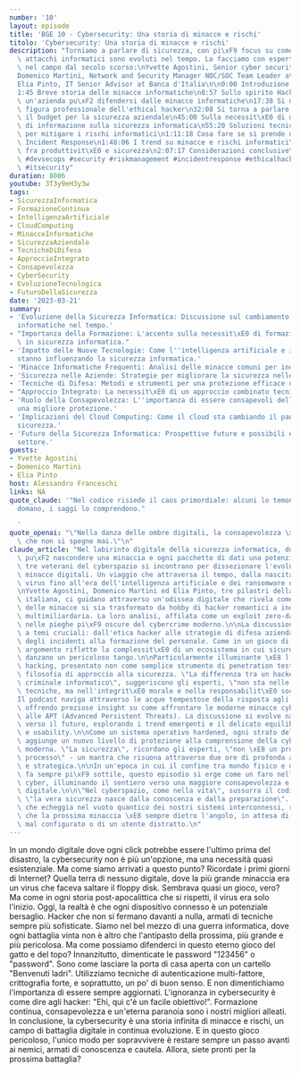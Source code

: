 ```yaml
---
number: '10'
layout: episode
title: 'BGE 10 - Cybersecurity: Una storia di minacce e rischi'
titolo: 'Cybersecurity: Una storia di minacce e rischi'
description: "Torniamo a parlare di sicurezza, con pi\xF9 focus su come minacce e\
  \ attacchi informatici sono evoluti nel tempo. Lo facciamo con esperti che operano\
  \ nel campo dal secolo scorso:\nYvette Agostini, Senior cyber security consultant\n\
  Domenico Martini, Network and Security Manager NOC/SOC Team Leader at Critical Service\n\
  Elia Pinto, IT Senior Advisor at Banca d'Italia\n\n0:00 Introduzione e presentazioni\n\
  1:45 Breve storia delle minacce informatiche\n8:57 Sullo spirito Hacker\n16:22 Come\
  \ un'azienda pu\xF2 difendersi dalle minacce informatiche\n17:38 Si devia sulla\
  \ figura professionale dell'ethical hacker\n32:08 Si torna a parlare di come usare\
  \ il budget per la sicurezza aziendale\n45:00 Sulla necessit\xE0 di una campagna\
  \ di informazione sulla sicurezza informatica\n55:20 Soluzioni tecniche e organizzative\
  \ per mitigare i rischi informatici\n1:11:18 Cosa fare se si prende un cryptolocker:\
  \ Incident Response\n1:48:06 I trend su minacce e rischi informatici\n1:56:18 Bilanciamento\
  \ fra produttivit\xE0 e sicurezza\n2:07:17 Considerazioni conclusive\n\n#cybersecurity\
  \ #devsecops #security #riskmanagement #incidentresponse #ethicalhacking #hacking\
  \ #itsecurity"
duration: 8006
youtube: 3T3y9eH3y3w
tags:
- SicurezzaInformatica
- FormazioneContinua
- IntelligenzaArtificiale
- CloudComputing
- MinacceInformatiche
- SicurezzaAziendale
- TecnicheDiDifesa
- ApproccioIntegrato
- Consapevolezza
- CyberSecurity
- EvoluzioneTecnologica
- FuturoDellaSicurezza
date: '2023-03-21'
summary:
- 'Evoluzione della Sicurezza Informatica: Discussione sul cambiamento delle minacce
  informatiche nel tempo.'
- "Importanza della Formazione: L'accento sulla necessit\xE0 di formazione continua\
  \ in sicurezza informatica."
- 'Impatto delle Nuove Tecnologie: Come l''intelligenza artificiale e il cloud computing
  stanno influenzando la sicurezza informatica.'
- 'Minacce Informatiche Frequenti: Analisi delle minacce comuni per individui e aziende.'
- 'Sicurezza nelle Aziende: Strategie per migliorare la sicurezza nelle organizzazioni.'
- 'Tecniche di Difesa: Metodi e strumenti per una protezione efficace nel cyberspazio.'
- "Approccio Integrato: La necessit\xE0 di un approccio combinato tecnico e organizzativo."
- 'Ruolo della Consapevolezza: L''importanza di essere consapevoli delle minacce per
  una migliore protezione.'
- 'Implicazioni del Cloud Computing: Come il cloud sta cambiando il panorama della
  sicurezza.'
- 'Futuro della Sicurezza Informatica: Prospettive future e possibili evoluzioni nel
  settore.'
guests:
- Yvette Agostini
- Domenico Martini
- Elia Pinto
host: Alessandro Franceschi
links: NA
quote_claude: '"Nel codice risiede il caos primordiale: alcuni lo temono, altri lo
  domano, i saggi lo comprendono."

  '
quote_openai: "\"Nella danza delle ombre digitali, la consapevolezza \xE8 la luce\
  \ che non si spegne mai.\"\n"
claude_article: "Nel labirinto digitale della sicurezza informatica, dove ogni bit\
  \ pu\xF2 nascondere una minaccia e ogni pacchetto di dati una potenziale apocalisse,\
  \ tre veterani del cyberspazio si incontrano per dissezionare l'evoluzione delle\
  \ minacce digitali. Un viaggio che attraversa il tempo, dalla nascita dei primi\
  \ virus fino all'era dell'intelligenza artificiale e dei ransomware quantistici.\n\
  \nYvette Agostini, Domenico Martini ed Elia Pinto, tre pilastri della cybersecurity\
  \ italiana, ci guidano attraverso un'odissea digitale che rivela come il landscape\
  \ delle minacce si sia trasformato da hobby di hacker romantici a industria criminale\
  \ multimiliardaria. La loro analisi, affilata come un exploit zero-day, penetra\
  \ nelle pieghe pi\xF9 oscure del cybercrime moderno.\n\nLa discussione orbita attorno\
  \ a temi cruciali: dall'etica hacker alle strategie di difesa aziendale, dalla gestione\
  \ degli incidenti alla formazione del personale. Come in un gioco di specchi, ogni\
  \ argomento riflette la complessit\xE0 di un ecosistema in cui sicurezza e produttivit\xE0\
  \ danzano un pericoloso tango.\n\nParticolarmente illuminante \xE8 l'analisi dell'ethical\
  \ hacking, presentato non come semplice strumento di penetration testing, ma come\
  \ filosofia di approccio alla sicurezza. \"La differenza tra un hacker etico e un\
  \ criminale informatico\", suggeriscono gli esperti, \"non sta nelle capacit\xE0\
  \ tecniche, ma nell'integrit\xE0 morale e nella responsabilit\xE0 sociale\".\n\n\
  Il podcast naviga attraverso le acque tempestose della risposta agli incidenti,\
  \ offrendo preziose insight su come affrontare le moderne minacce cyber, dai cryptolocker\
  \ alle APT (Advanced Persistent Threats). La discussione si evolve naturalmente\
  \ verso il futuro, esplorando i trend emergenti e il delicato equilibrio tra security\
  \ e usability.\n\nCome un sistema operativo hardened, ogni strato della conversazione\
  \ aggiunge un nuovo livello di protezione alla comprensione della cybersecurity\
  \ moderna. \"La sicurezza\", ricordano gli esperti, \"non \xE8 un prodotto, ma un\
  \ processo\" - un mantra che risuona attraverso due ore di profonda analisi tecnica\
  \ e strategica.\n\nIn un'epoca in cui il confine tra mondo fisico e digitale si\
  \ fa sempre pi\xF9 sottile, questo episodio si erge come un faro nella nebbia dell'incertezza\
  \ cyber, illuminando il sentiero verso una maggiore consapevolezza e resilienza\
  \ digitale.\n\n\"Nel cyberspazio, come nella vita\", sussurra il codice tra le righe,\
  \ \"la vera sicurezza nasce dalla conoscenza e dalla preparazione\". Un messaggio\
  \ che echeggia nel vuoto quantico dei nostri sistemi interconnessi, ricordandoci\
  \ che la prossima minaccia \xE8 sempre dietro l'angolo, in attesa di un firewall\
  \ mal configurato o di un utente distratto.\n"
---
```

In un mondo digitale dove ogni click potrebbe essere l'ultimo prima del disastro, la cybersecurity non è più un'opzione, ma una necessità quasi esistenziale. Ma come siamo arrivati a questo punto?
Ricordate i primi giorni di Internet? Quella terra di nessuno digitale, dove la più grande minaccia era un virus che faceva saltare il floppy disk. Sembrava quasi un gioco, vero? Ma come in ogni storia post-apocalittica che si rispetti, il virus era solo l'inizio.
Oggi, la realtà è che ogni dispositivo connesso è un potenziale bersaglio. Hacker che non si fermano davanti a nulla, armati di tecniche sempre più sofisticate. Siamo nel bel mezzo di una guerra informatica, dove ogni battaglia vinta non è altro che l'antipasto della prossima, più grande e più pericolosa.
Ma come possiamo difenderci in questo eterno gioco del gatto e del topo? Innanzitutto, dimenticate le password "123456" o "password". Sono come lasciare la porta di casa aperta con un cartello "Benvenuti ladri". Utilizziamo tecniche di autenticazione multi-fattore, crittografia forte, e soprattutto, un po' di buon senso.
E non dimentichiamo l'importanza di essere sempre aggiornati. L'ignoranza in cybersecurity è come dire agli hacker: "Ehi, qui c'è un facile obiettivo!". Formazione continua, consapevolezza e un'eterna paranoia sono i nostri migliori alleati.
In conclusione, la cybersecurity è una storia infinita di minacce e rischi, un campo di battaglia digitale in continua evoluzione. E in questo gioco pericoloso, l'unico modo per sopravvivere è restare sempre un passo avanti ai nemici, armati di conoscenza e cautela. Allora, siete pronti per la prossima battaglia?